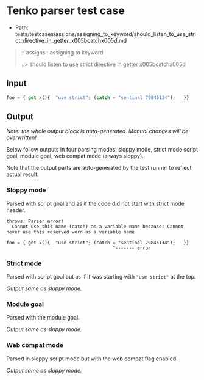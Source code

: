 # Tenko parser test case

- Path: tests/testcases/assigns/assigning_to_keyword/should_listen_to_use_strict_directive_in_getter_x005bcatchx005d.md

> :: assigns : assigning to keyword
>
> ::> should listen to use strict directive in getter x005bcatchx005d

## Input

`````js
foo = { get x(){  "use strict"; (catch = "sentinal 79845134");   }}
`````

## Output

_Note: the whole output block is auto-generated. Manual changes will be overwritten!_

Below follow outputs in four parsing modes: sloppy mode, strict mode script goal, module goal, web compat mode (always sloppy).

Note that the output parts are auto-generated by the test runner to reflect actual result.

### Sloppy mode

Parsed with script goal and as if the code did not start with strict mode header.

`````
throws: Parser error!
  Cannot use this name (catch) as a variable name because: Cannot never use this reserved word as a variable name

foo = { get x(){  "use strict"; (catch = "sentinal 79845134");   }}
                                       ^------- error
`````

### Strict mode

Parsed with script goal but as if it was starting with `"use strict"` at the top.

_Output same as sloppy mode._

### Module goal

Parsed with the module goal.

_Output same as sloppy mode._

### Web compat mode

Parsed in sloppy script mode but with the web compat flag enabled.

_Output same as sloppy mode._
